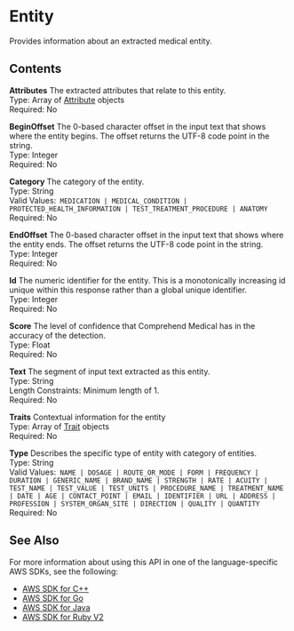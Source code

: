 # Entity<a name="API_hera_Entity"></a>

 Provides information about an extracted medical entity\.

## Contents<a name="API_hera_Entity_Contents"></a>

 **Attributes**   <a name="comprehend-Type-hera_Entity-Attributes"></a>
 The extracted attributes that relate to this entity\.  
Type: Array of [Attribute](API_hera_Attribute.md) objects  
Required: No

 **BeginOffset**   <a name="comprehend-Type-hera_Entity-BeginOffset"></a>
 The 0\-based character offset in the input text that shows where the entity begins\. The offset returns the UTF\-8 code point in the string\.   
Type: Integer  
Required: No

 **Category**   <a name="comprehend-Type-hera_Entity-Category"></a>
 The category of the entity\.  
Type: String  
Valid Values:` MEDICATION | MEDICAL_CONDITION | PROTECTED_HEALTH_INFORMATION | TEST_TREATMENT_PROCEDURE | ANATOMY`   
Required: No

 **EndOffset**   <a name="comprehend-Type-hera_Entity-EndOffset"></a>
 The 0\-based character offset in the input text that shows where the entity ends\. The offset returns the UTF\-8 code point in the string\.   
Type: Integer  
Required: No

 **Id**   <a name="comprehend-Type-hera_Entity-Id"></a>
 The numeric identifier for the entity\. This is a monotonically increasing id unique within this response rather than a global unique identifier\.   
Type: Integer  
Required: No

 **Score**   <a name="comprehend-Type-hera_Entity-Score"></a>
The level of confidence that Comprehend Medical has in the accuracy of the detection\.  
Type: Float  
Required: No

 **Text**   <a name="comprehend-Type-hera_Entity-Text"></a>
 The segment of input text extracted as this entity\.  
Type: String  
Length Constraints: Minimum length of 1\.  
Required: No

 **Traits**   <a name="comprehend-Type-hera_Entity-Traits"></a>
Contextual information for the entity  
Type: Array of [Trait](API_hera_Trait.md) objects  
Required: No

 **Type**   <a name="comprehend-Type-hera_Entity-Type"></a>
 Describes the specific type of entity with category of entities\.   
Type: String  
Valid Values:` NAME | DOSAGE | ROUTE_OR_MODE | FORM | FREQUENCY | DURATION | GENERIC_NAME | BRAND_NAME | STRENGTH | RATE | ACUITY | TEST_NAME | TEST_VALUE | TEST_UNITS | PROCEDURE_NAME | TREATMENT_NAME | DATE | AGE | CONTACT_POINT | EMAIL | IDENTIFIER | URL | ADDRESS | PROFESSION | SYSTEM_ORGAN_SITE | DIRECTION | QUALITY | QUANTITY`   
Required: No

## See Also<a name="API_hera_Entity_SeeAlso"></a>

For more information about using this API in one of the language\-specific AWS SDKs, see the following:
+  [AWS SDK for C\+\+](https://docs.aws.amazon.com/goto/SdkForCpp/comprehendmedical-2018-10-30/Entity) 
+  [AWS SDK for Go](https://docs.aws.amazon.com/goto/SdkForGoV1/comprehendmedical-2018-10-30/Entity) 
+  [AWS SDK for Java](https://docs.aws.amazon.com/goto/SdkForJava/comprehendmedical-2018-10-30/Entity) 
+  [AWS SDK for Ruby V2](https://docs.aws.amazon.com/goto/SdkForRubyV2/comprehendmedical-2018-10-30/Entity) 